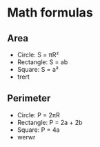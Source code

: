 # Math formulas
## Area
- Circle: S = πR²
- Rectangle: S = ab
- Square: S = a²
- trert

## Perimeter
- Circle: P = 2πR
- Rectangle: P = 2a + 2b
- Square: P = 4a
- werwr
